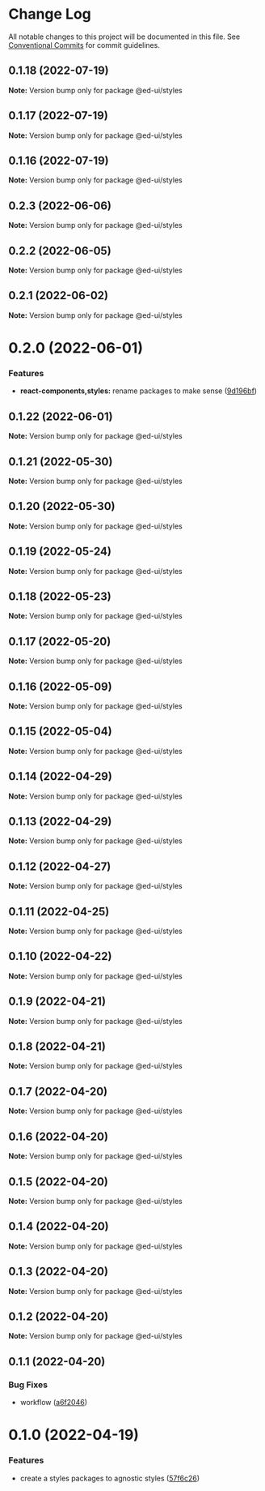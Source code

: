# Change Log

All notable changes to this project will be documented in this file.
See [Conventional Commits](https://conventionalcommits.org) for commit guidelines.

## 0.1.18 (2022-07-19)

**Note:** Version bump only for package @ed-ui/styles





## 0.1.17 (2022-07-19)

**Note:** Version bump only for package @ed-ui/styles





## 0.1.16 (2022-07-19)

**Note:** Version bump only for package @ed-ui/styles





## 0.2.3 (2022-06-06)

**Note:** Version bump only for package @ed-ui/styles





## 0.2.2 (2022-06-05)

**Note:** Version bump only for package @ed-ui/styles





## 0.2.1 (2022-06-02)

**Note:** Version bump only for package @ed-ui/styles





# 0.2.0 (2022-06-01)


### Features

* **react-components,styles:** rename packages to make sense ([9d196bf](https://github.com/estartando-devs/ed-ui/commit/9d196bfb6210e202c5cc50a7a63d0c3d0fb19f59))





## 0.1.22 (2022-06-01)

**Note:** Version bump only for package @ed-ui/styles





## 0.1.21 (2022-05-30)

**Note:** Version bump only for package @ed-ui/styles





## 0.1.20 (2022-05-30)

**Note:** Version bump only for package @ed-ui/styles





## 0.1.19 (2022-05-24)

**Note:** Version bump only for package @ed-ui/styles





## 0.1.18 (2022-05-23)

**Note:** Version bump only for package @ed-ui/styles





## 0.1.17 (2022-05-20)

**Note:** Version bump only for package @ed-ui/styles





## 0.1.16 (2022-05-09)

**Note:** Version bump only for package @ed-ui/styles





## 0.1.15 (2022-05-04)

**Note:** Version bump only for package @ed-ui/styles





## 0.1.14 (2022-04-29)

**Note:** Version bump only for package @ed-ui/styles





## 0.1.13 (2022-04-29)

**Note:** Version bump only for package @ed-ui/styles





## 0.1.12 (2022-04-27)

**Note:** Version bump only for package @ed-ui/styles





## 0.1.11 (2022-04-25)

**Note:** Version bump only for package @ed-ui/styles





## 0.1.10 (2022-04-22)

**Note:** Version bump only for package @ed-ui/styles





## 0.1.9 (2022-04-21)

**Note:** Version bump only for package @ed-ui/styles





## 0.1.8 (2022-04-21)

**Note:** Version bump only for package @ed-ui/styles





## 0.1.7 (2022-04-20)

**Note:** Version bump only for package @ed-ui/styles





## 0.1.6 (2022-04-20)

**Note:** Version bump only for package @ed-ui/styles





## 0.1.5 (2022-04-20)

**Note:** Version bump only for package @ed-ui/styles





## 0.1.4 (2022-04-20)

**Note:** Version bump only for package @ed-ui/styles





## 0.1.3 (2022-04-20)

**Note:** Version bump only for package @ed-ui/styles





## 0.1.2 (2022-04-20)

**Note:** Version bump only for package @ed-ui/styles





## 0.1.1 (2022-04-20)


### Bug Fixes

* workflow ([a6f2046](https://github.com/estartando-devs/ed-ui/commit/a6f20466101f7445335f4845f76df9c9bcd68947))





# 0.1.0 (2022-04-19)


### Features

* create a styles packages to agnostic styles ([57f6c26](https://github.com/estartando-devs/ed-ui/commit/57f6c26b49993a98cc793b97c7fb4fec982b4c33))
